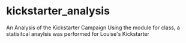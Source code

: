 # kickstarter_analysis
An Analysis of the Kickstarter Campaign
Using the module for class, a statisitcal anaylsis was performed for Louise's Kickstarter
